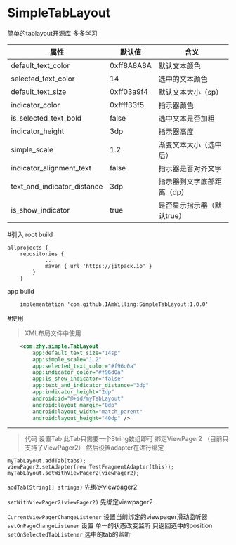 # SimpleTabLayout
简单的tablayout开源库 多多学习

|  属性   | 默认值 | 含义  |
|  ----  | ---- | ----  |
| default_text_color  | 0xff8A8A8A | 默认文本颜色 |
| selected_text_color  | 14 | 选中的文本颜色 |
| default_text_size  | 0xff03a9f4 | 默认文本大小（sp） |
| indicator_color  | 0xffff33f5 | 指示器颜色 |
| is_selected_text_bold  | false | 选中文本是否加粗 |
| indicator_height  | 3dp | 指示器高度 |
| simple_scale  | 1.2 | 渐变文本大小（选中后） |
| indicator_alignment_text  | false | 指示器是否对齐文字 |
| text_and_indicator_distance  | 3dp | 指示器到文字底部距离（dp） |
| is_show_indicator  | true | 是否显示指示器（默认true） |

#引入
root build
```
allprojects {
	repositories {
			...
			maven { url 'https://jitpack.io' }
		}
	}
```
app build
```
	implementation 'com.github.IAmWilling:SimpleTabLayout:1.0.0'
```

#使用
> XML布局文件中使用
```xml
    <com.zhy.simple.TabLayout
        app:default_text_size="14sp"
        app:simple_scale="1.2"
        app:selected_text_color="#f96d0a"
        app:indicator_color="#f96d0a"
        app:is_show_indicator="false"
        app:text_and_indicator_distance="3dp"
        app:indicator_height="2dp"
        android:id="@+id/myTabLayout"
        android:layout_margin="0dp"
        android:layout_width="match_parent"
        android:layout_height="40dp" />
```
---
> 代码
设置Tab
此Tab只需要一个String数组即可
绑定ViewPager2 （目前只支持了ViewPager2）
然后设置adapter在进行绑定
```
myTabLayout.addTab(tabs);
viewPager2.setAdapter(new TestFragmentAdapter(this));
myTabLayout.setWithViewPager2(viewPager2);
```
`addTab(String[] strings)` 先绑定viewpager2

`setWithViewPager2(viewPager2)` 先绑定viewpager2

`CurrentViewPagerChangeListener` 设置当前绑定的viewpager滑动监听器
`setOnPageChangeListener` 设置 单一的状态改变监听 只返回选中的position
`setOnSelectedTabListener` 选中的tab的监听

